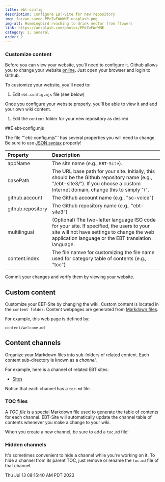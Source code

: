 ```yaml
---
title: ebt-config
description: Configure EBT-Site for new repository
img: faizan-saeed-PPeZwFWnWNE-unsplash.png
img-alt: Hummingbird reaching to drink nectar from flowers
link: https://unsplash.com/photos/PPeZwFWnWNE 
category: 1. General
order: 2
---
```


### Customize content

Before you can view your website, you'll need to configure it.
Github allows you to change your website 
[online](https://docs.github.com/en/repositories/working-with-files/managing-files/editing-files).
Just open your browser and login to Github.

To customize your website, you'll need to:

1. Edit ```ebt.config.mjs``` file (see below)

Once you configure your website properly, you'll be able to view 
it and add your own wiki content.

1. Edit the ```content``` folder for your new repository as desired.

##E ebt-config.mjs

The file '''ebt-config.mjs''' has several properties you will need to change.
Be sure to use [JSON syntax](https://www.json.org/json-en.html) properly!

| Property | Description |
| :---- | :---- |
| appName | The site name (e.g., ```EBT-Site```). |
| basePath | The URL base path for your site. Initially, this should be the Github repository name (e.g., "/ebt-site3/"). If you choose a custom Internet domain, change this to simply "/".
| github.account | The Github account name (e.g., "sc-voice") 
| github.repository | The Github repository name (e.g., "ebt-site3") 
| multilingual | (Optional) The two-letter language ISO code for your site. If specified, the users to your site will not have settings to change the web application language or the EBT translation language.
| content.index | The file namve for customizing the file name used for category table of contents (e.g., "toc")

Commit your changes and verify them by viewing your website.

## Custom content

Customize your EBT-Site by changing the wiki.
Custom content is located in the ```content folder```.
Content webpages are generated from
[Markdown files](https://github.com/skills/communicate-using-markdown).

For example, this web page is defined by:
```
content/welcome.md
```

## Content channels
Organize your Markdown files into sub-folders of related content.
Each content sub-directory is known as a _channel_.

For example, here is a channel of related EBT sites:

* [Sites](#/wiki/sites/toc)

Notice that each channel has a ```toc.md``` file.

### TOC files

A *TOC file* is a special Markdown file used to generate the table
of contents for each channel.
EBT-Site will automatically update the channel table of contents whenever
you make a change to your wiki.

When you create a new channel, be sure to add a ```toc.md``` file!


### Hidden channels
It's sometimes convenient to hide a channel while you're working on it.
To hide a channel from its parent TOC, just remove or rename the ```toc.md``` file
of that channel.

Thu Jul 13 08:15:40 AM PDT 2023
